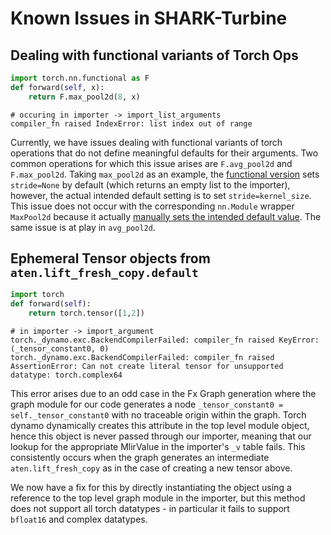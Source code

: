 # Known Issues in SHARK-Turbine

## Dealing with functional variants of Torch Ops

```py
import torch.nn.functional as F
def forward(self, x):
    return F.max_pool2d(8, x)
```
```
# occuring in importer -> import_list_arguments
compiler_fn raised IndexError: list index out of range
```

Currently, we have issues dealing with functional variants of
torch operations that do not define meaningful defaults for their arguments.
Two common operations for which this issue arises are `F.avg_pool2d` and `F.max_pool2d`.
Taking `max_pool2d` as an example, the [functional version](https://pytorch.org/docs/stable/generated/torch.nn.functional.max_pool2d.html) sets `stride=None` by default (which returns an empty list to the importer),
however, the actual intended default setting is to set `stride=kernel_size`. This issue does not occur with the corresponding `nn.Module` wrapper `MaxPool2d` because
it actually [manually sets the intended default value](https://pytorch.org/docs/stable/_modules/torch/nn/modules/pooling.html#_MaxPoolNd). The same issue is at play in `avg_pool2d`.

## Ephemeral Tensor objects from `aten.lift_fresh_copy.default`
```py
import torch
def forward(self):
    return torch.tensor([1,2])
```
```
# in importer -> import_argument
torch._dynamo.exc.BackendCompilerFailed: compiler_fn raised KeyError: (_tensor_constant0, 0)
torch._dynamo.exc.BackendCompilerFailed: compiler_fn raised AssertionError: Can not create literal tensor for unsupported datatype: torch.complex64
```
This error arises due to an odd case in the Fx Graph generation where the
graph module for our code generates a node `_tensor_constant0 = self._tensor_constant0` with no traceable origin within
the graph. Torch dynamo dynamically creates this attribute in the top level module object, hence this object is never 
passed through our importer, meaning that our lookup for the appropriate MlirValue in the importer's `_v` table fails. This consistently
occurs when the graph generates an intermediate `aten.lift_fresh_copy` as in the case of creating a new tensor above.

We now have a fix for this by directly instantiating the object using a reference to the top level graph module in the 
importer, but this method does not support all torch datatypes - in particular it fails to support `bfloat16` and 
complex datatypes.
